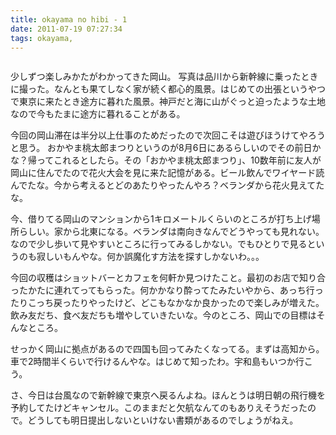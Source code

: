```yaml
---
title: okayama no hibi - 1
date: 2011-07-19 07:27:34
tags: okayama, 
---
```

<img src="http://farm7.static.flickr.com/6012/5953185991_3a6dfc9a34.jpg" alt="" />

少しずつ楽しみかたがわかってきた岡山。
写真は品川から新幹線に乗ったときに撮った。なんとも果てしなく家が続く都心的風景。はじめての出張というやつで東京に来たとき途方に暮れた風景。神戸だと海に山がぐっと迫ったような土地なので今もたまに途方に暮れることがある。

今回の岡山滞在は半分以上仕事のためだったので次回こそは遊びほうけてやろうと思う。
おかやま桃太郎まつりというのが8月6日にあるらしいのでその前日かな？帰ってこれるとしたら。その「おかやま桃太郎まつり」、10数年前に友人が岡山に住んでたので花火大会を見に来た記憶がある。ビール飲んでワイヤード読んでたな。今から考えるとどのあたりやったんやろ？ベランダから花火見えてたな。

今、借りてる岡山のマンションから1キロメートルくらいのところが打ち上げ場所らしい。家から北東になる。ベランダは南向きなんでどうやっても見れない。なので少し歩いて見やすいところに行ってみるしかない。でもひとりで見るというのも寂しいもんやな。何か誤魔化す方法を探すしかないわ。。。

今回の収穫はショットバーとカフェを何軒か見つけたこと。最初のお店で知り合ったかたに連れてってもらった。何かかなり酔ってたみたいやから、あっち行ったりこっち戻ったりやったけど、どこもなかなか良かったので楽しみが増えた。飲み友だち、食べ友だちも増やしていきたいな。今のところ、岡山での目標はそんなところ。

せっかく岡山に拠点があるので四国も回ってみたくなってる。まずは高知から。車で2時間半くらいで行けるんやな。はじめて知ったわ。宇和島もいつか行こう。

さ、今日は台風なので新幹線で東京へ戻るんよね。ほんとうは明日朝の飛行機を予約してたけどキャンセル。このままだと欠航なんてのもありえそうだったので。どうしても明日提出しないといけない書類があるのでしょうがねえ。